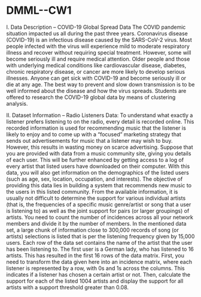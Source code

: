 # DMML--CW1

I. Data Description – COVID-19 Global Spread Data
The COVID pandemic situation impacted us all during the past three years.
Coronavirus disease (COVID-19) is an infectious disease caused by the SARS-CoV-2 virus.
Most people infected with the virus will experience mild to moderate respiratory illness and recover without requiring special treatment. 
However, some will become seriously ill and require medical attention. Older people and those with underlying medical conditions like cardiovascular 
disease, diabetes, chronic respiratory disease, or cancer are more likely to develop serious illnesses. Anyone can get sick with COVID-19 and become 
seriously ill or die at any age.
The best way to prevent and slow down transmission is to be well informed about the disease and how the virus spreads. Students are offered to research 
the COVID-19 global data by means of clustering analysis.

II. Dataset Information – Radio Listeners Data: To understand what exactly a listener prefers listening to on the radio, every detail is recorded online. 
This recorded information is used for recommending music that the listener is likely to enjoy and to come up with a “focused” marketing strategy that 
sends out advertisements for music that a listener may wish to buy. However, this results in wasting money on scarce advertising.
Suppose that you are provided with data from a music community site, giving you details of each user. This will be further enhanced by getting access to 
a log of every artist that listed users have downloaded on their computer. With this data, you will also get information on the demographics of the listed 
users (such as age, sex, location, occupation, and interests).
The objective of providing this data lies in building a system that recommends new music to the users in this listed community. From the available 
information, it is usually not difficult to determine the support for various individual artists (that is, the frequencies of a specific music 
genre/artist or song that a user is listening to) as well as the joint support for pairs (or larger groupings) of artists.
You need to count the number of incidences across all your network members and divide it by the number of members.
In the mentioned data set, a large chunk of information close to 300,000 records of song (or artists) selections is listed that is per the listening 
frequency given by 15,000 users. Each row of the data set contains the name of the artist that the user has been listening to. The first user is a 
German lady, who has listened to 16 artists. This has resulted in the first 16 rows of the data matrix.
First, you need to transform the data given here into an incidence matrix, where each listener is represented by a row, with 0s and 1s across the columns. 
This indicates if a listener has chosen a certain artist or not.
Then, calculate the support for each of the listed 1004 artists and display the support for all artists with a support threshold greater than 0.08.
